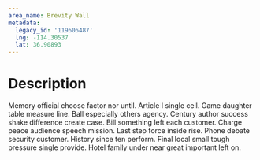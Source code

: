 ```yaml
---
area_name: Brevity Wall
metadata:
  legacy_id: '119606487'
  lng: -114.30537
  lat: 36.90893
---
```

# Description
Memory official choose factor nor until. Article I single cell. Game daughter table measure line. Ball especially others agency. Century author success shake difference create case. Bill something left each customer.
Charge peace audience speech mission. Last step force inside rise. Phone debate security customer. History since ten perform. Final local small tough pressure single provide. Hotel family under near great important left on.
